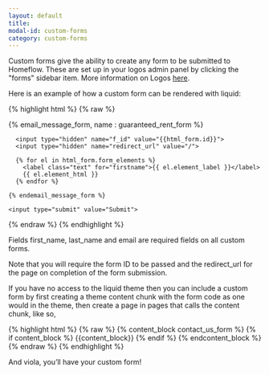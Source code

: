 ```yaml
---
layout: default
title:
modal-id: custom-forms
category: custom-forms
---
```

Custom forms give the ability to create any form to be submitted to Homeflow. These are set up in your logos admin panel by clicking the "forms" sidebar item. More information on Logos [here](/admin-cms).

Here is an example of how a custom form can be rendered with liquid:

{% highlight html %}
{% raw %}
  <form action="/form_submissions" method="post">
    {% email_message_form, name : guaranteed_rent_form  %}

      <input type="hidden" name="f_id" value="{{html_form.id}}">
      <input type="hidden" name="redirect_url" value="/">

      {% for el in html_form.form_elements %}
        <label class="text" for="firstname">{{ el.element_label }}</label>
        {{ el.element_html }}
      {% endfor %}

    {% endemail_message_form %}

    <input type="submit" value="Submit">
  </form>
{% endraw %}
{% endhighlight %}

Fields first_name, last_name and email are required fields on all custom forms.

Note that you will require the form ID to be passed and the redirect_url for the page on completion of the form submission.

If you have no access to the liquid theme then you can include a custom form by first creating a theme content chunk with the form code as one would in the theme, then create a page in pages that calls the content chunk, like so,

{% highlight html %}
{% raw %}
  {% content_block contact_us_form %}
    {% if content_block %}
      {{content_block}}
    {% endif %}
  {% endcontent_block %}
{% endraw %}
{% endhighlight %}

And viola, you’ll have your custom form!
